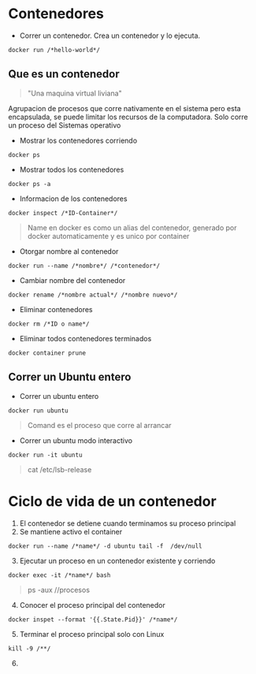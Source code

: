 # Contenedores

- Correr un contenedor. Crea un contenedor y lo ejecuta.

```
docker run /*hello-world*/
```

## Que es un contenedor

> "Una maquina virtual liviana"

Agrupacion de procesos que corre nativamente en el sistema pero esta encapsulada, se puede limitar los recursos de la computadora. Solo corre un proceso del Sistemas operativo

- Mostrar los contenedores corriendo

```
docker ps
```

- Mostrar todos los contenedores

```
docker ps -a
```

- Informacion de los contenedores

```
docker inspect /*ID-Container*/
```

> Name en docker es como un alias del contenedor, generado por docker automaticamente y es unico por container

- Otorgar nombre al contenedor

```
docker run --name /*nombre*/ /*contenedor*/
```

- Cambiar nombre del contenedor

```
docker rename /*nombre actual*/ /*nombre nuevo*/
```

- Eliminar contenedores

```
docker rm /*ID o name*/
```

- Eliminar todos contenedores terminados

```
docker container prune
```

## Correr un Ubuntu entero

- Correr un ubuntu entero

```
docker run ubuntu
```

> Comand es el proceso que corre al arrancar

- Correr un ubuntu modo interactivo

```
docker run -it ubuntu
```

> cat /etc/lsb-release

# Ciclo de vida de un contenedor

1. El contenedor se detiene cuando terminamos su proceso principal
2. Se mantiene activo el container

```
docker run --name /*name*/ -d ubuntu tail -f  /dev/null
```

3. Ejecutar un proceso en un contenedor existente y corriendo

```
docker exec -it /*name*/ bash
```

> ps -aux //procesos

4. Conocer el proceso principal del contenedor

```
docker inspet --format '{{.State.Pid}}' /*name*/
```

5. Terminar el proceso principal solo con Linux

```
kill -9 /**/
```

6.
